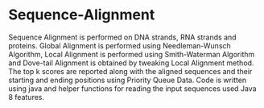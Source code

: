# Sequence-Alignment

Sequence Alignment is performed on DNA strands, RNA strands and proteins. 
Global Alignment is performed using Needleman-Wunsch Algorithm, Local Alignment is performed using Smith-Waterman Algorithm and 
Dove-tail Alignment is obtained by tweaking Local Alignment method. The top k scores are reported along with the aligned sequences and their starting and ending positions using Priority Queue Data. Code is written using java and helper functions for reading the input sequences used Java 8 features.
